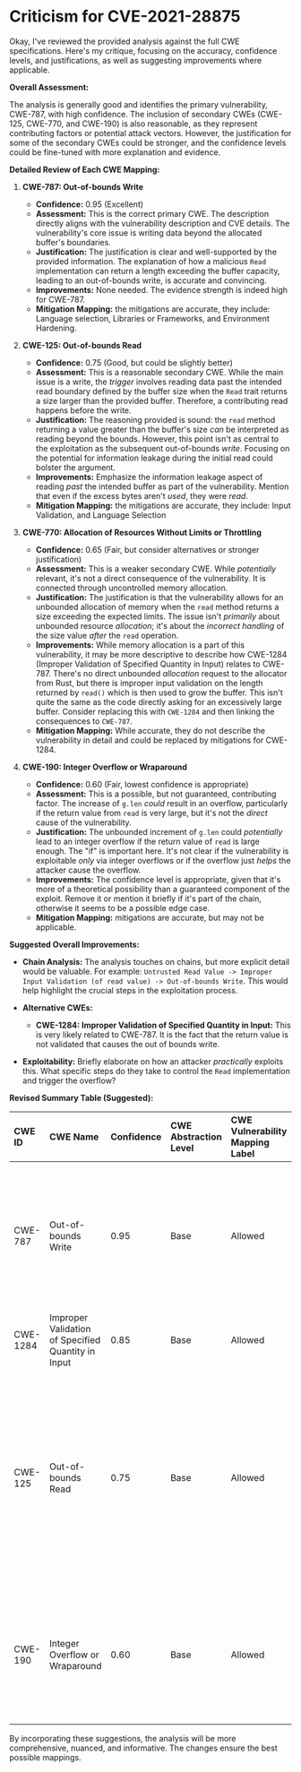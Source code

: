 # Criticism for CVE-2021-28875

Okay, I've reviewed the provided analysis against the full CWE specifications. Here's my critique, focusing on the accuracy, confidence levels, and justifications, as well as suggesting improvements where applicable.

**Overall Assessment:**

The analysis is generally good and identifies the primary vulnerability, CWE-787, with high confidence. The inclusion of secondary CWEs (CWE-125, CWE-770, and CWE-190) is also reasonable, as they represent contributing factors or potential attack vectors. However, the justification for some of the secondary CWEs could be stronger, and the confidence levels could be fine-tuned with more explanation and evidence.

**Detailed Review of Each CWE Mapping:**

1.  **CWE-787: Out-of-bounds Write**

    *   **Confidence:** 0.95 (Excellent)
    *   **Assessment:** This is the correct primary CWE. The description directly aligns with the vulnerability description and CVE details. The vulnerability's core issue is writing data beyond the allocated buffer's boundaries.
    *   **Justification:**  The justification is clear and well-supported by the provided information.  The explanation of how a malicious `Read` implementation can return a length exceeding the buffer capacity, leading to an out-of-bounds write, is accurate and convincing.
    *   **Improvements:** None needed. The evidence strength is indeed high for CWE-787.
    *   **Mitigation Mapping:** the mitigations are accurate, they include: Language selection, Libraries or Frameworks, and Environment Hardening.

2.  **CWE-125: Out-of-bounds Read**

    *   **Confidence:** 0.75 (Good, but could be slightly better)
    *   **Assessment:**  This is a reasonable secondary CWE. While the main issue is a write, the *trigger* involves reading data past the intended read boundary defined by the buffer size when the `Read` trait returns a size larger than the provided buffer. Therefore, a contributing read happens before the write.
    *   **Justification:** The reasoning provided is sound: the `read` method returning a value greater than the buffer's size *can* be interpreted as reading beyond the bounds. However, this point isn't as central to the exploitation as the subsequent out-of-bounds *write*.  Focusing on the potential for information leakage during the initial read could bolster the argument.
    *   **Improvements:** Emphasize the information leakage aspect of reading *past* the intended buffer as part of the vulnerability.  Mention that even if the excess bytes aren't *used*, they were *read*.
    *   **Mitigation Mapping:** the mitigations are accurate, they include: Input Validation, and Language Selection

3.  **CWE-770: Allocation of Resources Without Limits or Throttling**

    *   **Confidence:** 0.65 (Fair, but consider alternatives or stronger justification)
    *   **Assessment:** This is a weaker secondary CWE.  While *potentially* relevant, it's not a direct consequence of the vulnerability. It is connected through uncontrolled memory allocation.
    *   **Justification:**  The justification is that the vulnerability allows for an unbounded allocation of memory when the `read` method returns a size exceeding the expected limits.  The issue isn't *primarily* about unbounded resource *allocation*; it's about the *incorrect handling* of the size value *after* the `read` operation.
    *   **Improvements:** While memory allocation is a part of this vulnerability, it may be more descriptive to describe how CWE-1284 (Improper Validation of Specified Quantity in Input) relates to CWE-787. There's no direct unbounded *allocation* request to the allocator from Rust, but there is improper input validation on the length returned by `read()` which is then used to grow the buffer. This isn't quite the same as the code directly asking for an excessively large buffer.  Consider replacing this with `CWE-1284` and then linking the consequences to `CWE-787`.
    *   **Mitigation Mapping:** While accurate, they do not describe the vulnerability in detail and could be replaced by mitigations for CWE-1284.

4.  **CWE-190: Integer Overflow or Wraparound**

    *   **Confidence:** 0.60 (Fair, lowest confidence is appropriate)
    *   **Assessment:** This is a possible, but not guaranteed, contributing factor.  The increase of `g.len` *could* result in an overflow, particularly if the return value from `read` is very large, but it's not the *direct* cause of the vulnerability.
    *   **Justification:** The unbounded increment of `g.len` could *potentially* lead to an integer overflow if the return value of `read` is large enough.  The "if" is important here. It's not clear if the vulnerability is exploitable *only* via integer overflows or if the overflow just *helps* the attacker cause the overflow.
    *   **Improvements:**  The confidence level is appropriate, given that it's more of a theoretical possibility than a guaranteed component of the exploit. Remove it or mention it briefly if it's part of the chain, otherwise it seems to be a possible edge case.
    *   **Mitigation Mapping:** mitigations are accurate, but may not be applicable.

**Suggested Overall Improvements:**

*   **Chain Analysis:** The analysis touches on chains, but more explicit detail would be valuable.  For example: `Untrusted Read Value -> Improper Input Validation (of read value) -> Out-of-bounds Write`.  This would help highlight the crucial steps in the exploitation process.
*   **Alternative CWEs:**

    *   **CWE-1284: Improper Validation of Specified Quantity in Input:** This is very likely related to CWE-787. It is the fact that the return value is not validated that causes the out of bounds write.
*   **Exploitability:**  Briefly elaborate on how an attacker *practically* exploits this. What specific steps do they take to control the `Read` implementation and trigger the overflow?

**Revised Summary Table (Suggested):**

| CWE ID   | CWE Name                                                  | Confidence | CWE Abstraction Level | CWE Vulnerability Mapping Label | CWE-Vulnerability Mapping Notes                                                                                                                                                                                |
| :------- | :-------------------------------------------------------- | :--------- | :-------------------- | :------------------------------ | :------------------------------------------------------------------------------------------------------------------------------------------------------------------------------------------------------------- |
| CWE-787  | Out-of-bounds Write                                       | 0.95       | Base                  | Allowed                       | The product writes data past the end of the intended buffer due to a missing bounds check on the length returned by the `read` method.                                                                       |
| CWE-1284 | Improper Validation of Specified Quantity in Input   | 0.85       | Base                  | Allowed                       | The quantity (length) is not checked to be within the bounds.  |
| CWE-125  | Out-of-bounds Read                                        | 0.75       | Base                  | Allowed                       | The product reads data past the end of the intended buffer, as the return value is greater than the size of the provided buffer to the read function. While not the primary action, this serves as the catalyst. |
| CWE-190  | Integer Overflow or Wraparound                            | 0.60       | Base                  | Allowed                       | The unbounded increment of `g.len` could potentially lead to an integer overflow if the return value of `read` is sufficiently large.                                                                             |

By incorporating these suggestions, the analysis will be more comprehensive, nuanced, and informative. The changes ensure the best possible mappings.